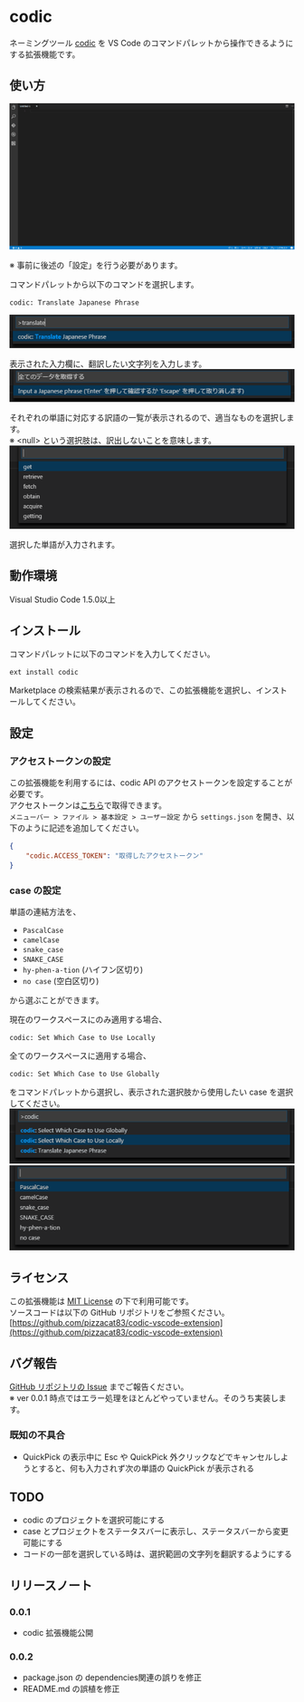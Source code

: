 # codic

ネーミングツール [codic](https://codic.jp) を VS Code のコマンドパレットから操作できるようにする拡張機能です。

## 使い方
![usage GIF](images/usage.gif)  

※ 事前に後述の「設定」を行う必要があります。

コマンドパレットから以下のコマンドを選択します。
```
codic: Translate Japanese Phrase
```
![choose Translation command from command pallet](images/translate.png)  

表示された入力欄に、翻訳したい文字列を入力します。  
![input a phrase to translate](images/japanese.png)  

それぞれの単語に対応する訳語の一覧が表示されるので、適当なものを選択します。  
※ &lt;null&gt; という選択肢は、訳出しないことを意味します。  
![choose an equivalent](images/candidates.png)  

選択した単語が入力されます。

## 動作環境

Visual Studio Code 1.5.0以上

## インストール
コマンドパレットに以下のコマンドを入力してください。
```
ext install codic
```
Marketplace の検索結果が表示されるので、この拡張機能を選択し、インストールしてください。

## 設定

### アクセストークンの設定
この拡張機能を利用するには、codic API のアクセストークンを設定することが必要です。  
アクセストークンは[こちら](https://codic.jp/my/api_status)で取得できます。  
`メニューバー > ファイル > 基本設定 > ユーザー設定` から `settings.json` を開き、以下のように記述を追加してください。
```json
{
    "codic.ACCESS_TOKEN": "取得したアクセストークン"
}
```  

### case の設定
単語の連結方法を、
- `PascalCase`
- `camelCase`
- `snake_case`
- `SNAKE_CASE`
- `hy-phen-a-tion` (ハイフン区切り)
- `no case` (空白区切り)

から選ぶことができます。

現在のワークスペースにのみ適用する場合、
```
codic: Set Which Case to Use Locally
```
全てのワークスペースに適用する場合、
```
codic: Set Which Case to Use Globally
```
をコマンドパレットから選択し、表示された選択肢から使用したい case を選択してください。  
![call command from command pallet](images/codic.png)    
![choose case](images/cases.png)  

## ライセンス
この拡張機能は [MIT License](LICENSE.txt) の下で利用可能です。  
ソースコードは以下の GitHub リポジトリをご参照ください。  
[https://github.com/pizzacat83/codic-vscode-extension](https://github.com/pizzacat83/codic-vscode-extension)

## バグ報告
[GitHub リポジトリの Issue](https://github.com/pizzacat83/codic-vscode-extension/issues) までご報告ください。  
※ ver 0.0.1 時点ではエラー処理をほとんどやっていません。そのうち実装します。

### 既知の不具合
- QuickPick の表示中に Esc や QuickPick 外クリックなどでキャンセルしようとすると、何も入力されず次の単語の QuickPick が表示される

## TODO
- codic のプロジェクトを選択可能にする
- case とプロジェクトをステータスバーに表示し、ステータスバーから変更可能にする
- コードの一部を選択している時は、選択範囲の文字列を翻訳するようにする

## リリースノート

### 0.0.1
- codic 拡張機能公開

### 0.0.2
- package.json の dependencies関連の誤りを修正
- README.md の誤植を修正